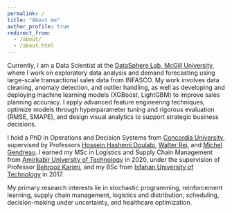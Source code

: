 ```yaml
---
permalink: /
title: "About me"
author_profile: true
redirect_from:
  - /about/
  - /about.html
---
```


Currently, I am a Data Scientist at the [DataSphere Lab, McGill University](https://www.mcgill.ca/bensadoun-school/data-sphere-lab), where I work on exploratory data analysis and demand forecasting using large-scale transactional sales data from INFASCO. My work involves data cleaning, anomaly detection, and outlier handling, as well as developing and deploying machine learning models (XGBoost, LightGBM) to improve sales planning accuracy. I apply advanced feature engineering techniques, optimize models through hyperparameter tuning and rigorous evaluation (RMSE, SMAPE), and design visual analytics to support strategic business decisions.  

I hold a PhD in Operations and Decision Systems from [Concordia University](https://www.concordia.ca/), supervised by Professors [Hossein Hashemi Doulabi](https://www.concordia.ca/faculty/hossein-hashemidoulabi.html), [Walter Rei](https://professeurs.uqam.ca/professeur/rei.walter/), and [Michel Gendreau](https://www.polymtl.ca/expertises/gendreau-michel). I earned my MSc in Logistics and Supply Chain Management from [Amirkabir University of Technology](https://aut.ac.ir/en) in 2020, under the supervision of Professor [Behrooz Karimi](https://aut.ac.ir/cv/2096/BEHROOZ-KARIMI?slc_lang=en&&cv=2096&mod=scv), and my BSc from [Isfahan University of Technology](https://english.iut.ac.ir/) in 2017.  

My primary research interests lie in stochastic programming, reinforcement learning, supply chain management, logistics and distribution, scheduling, decision-making under uncertainty, and healthcare optimization.
